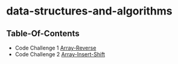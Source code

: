 # data-structures-and-algorithms

## Table-Of-Contents

* Code Challenge 1 [Array-Reverse](./array-reverse/README.md)
* Code Challenge 2 [Array-Insert-Shift](./array-insert-shift/README.md)